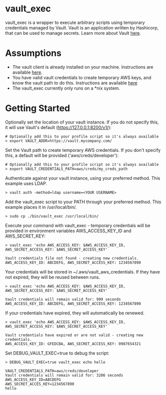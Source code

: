 # vault_exec
vault_exec is a wrapper to execute arbitrary scripts using temporary credentials managed by Vault.  Vault is an application written by Hashicorp, that can be used to manage secrets.  Learn more about Vault [here](https://www.vaultproject.io/).

# Assumptions

- The vault client is already installed on your machine.  Instructions are available [here](https://www.vaultproject.io/docs/install/index.html).
- You have valid vault credentials to create temporary AWS keys, and know the vault path to do this.  Instructions are available [here](https://www.vaultproject.io/docs/secrets/aws/index.html)
- The vault_exec currently only runs on a *nix system.

# Getting Started

Optionally set the location of your vault instance.  If you do not specify this, it will use Vault's default (https://127.0.0.1:8200/v1/):

```
# Optionally add this to your profile script so it's always available
> export VAULT_ADDR=https://vault.mycompany.com/
```

Set the Vault path to create temporary AWS credentials.  If you don't specify this, a default will be provided ('aws/creds/developer'):

```
# Optionally add this to your profile script so it's always available
> export VAULT_CREDENTIALS_PATH=aws/creds/my_creds_path
```

Authenticate against your vault instance, using your preferred method.  This example uses LDAP.

```
> vault auth -method=ldap username=<YOUR USERNAME>
```

Add the vault_exec script to your PATH through your preferred method.  This example places it in /usr/local/bin/.

```
> sudo cp ./bin/vault_exec /usr/local/bin/
```

Execute your command with vault_exec - temporary credentials will be provided in environment variables AWS_ACCESS_KEY_ID and AWS_SECRET_KEY:

```
> vault_exec 'echo AWS_ACCESS_KEY: $AWS_ACCESS_KEY_ID, AWS_SECRET_ACCESS_KEY: $AWS_SECRET_ACCESS_KEY'

Vault credentials file not found - creating new credentials.
AWS_ACCESS_KEY_ID: ABCDEFG, AWS_SECRET_ACCESS_KEY: 1234567890
```

Your credentials will be stored in ~/.aws/vault_aws_credentials.  If they have not expired, they will be reused between runs.

```
> vault_exec 'echo AWS_ACCESS_KEY: $AWS_ACCESS_KEY_ID, AWS_SECRET_ACCESS_KEY: $AWS_SECRET_ACCESS_KEY'

Vault credentials will remain valid for: 999 seconds
AWS_ACCESS_KEY_ID: ABCDEFG, AWS_SECRET_ACCESS_KEY: 1234567890
```

If your credentials have expired, they will automatically be renewed.

```
> vault_exec 'echo AWS_ACCESS_KEY: $AWS_ACCESS_KEY_ID, AWS_SECRET_ACCESS_KEY: $AWS_SECRET_ACCESS_KEY'

Vault credentials have expired or are not valid - creating new credentials.
AWS_ACCESS_KEY_ID: GFEDCBA, AWS_SECRET_ACCESS_KEY: 0987654321
```

Set DEBUG_VAULT_EXEC=true to debug the script:

```
> DEBUG_VAULT_EXEC=true vault_exec echo hello

VAULT_CREDENTIALS_PATH=aws/creds/developer
Vault credentials will remain valid for: 3286 seconds
AWS_ACCESS_KEY_ID=ABCDEFG
AWS_SECRET_ACCES_KEY=1234567890
hello
```
